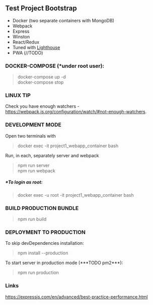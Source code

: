 ## Test Project Bootstrap

- Docker (two separate containers with MongoDB)
- Webpack
- Express
- Winston
- React/Redux
- Tuned with [Lighthouse](https://developers.google.com/web/tools/lighthouse)
- PWA (//TODO)

### DOCKER-COMPOSE (\*under root user):

> docker-compose up -d  
> docker-compose stop

### LINUX TIP

Check you have enough watchers - https://webpack.js.org/configuration/watch/#not-enough-watchers.

### DEVELOPMENT MODE

Open two terminals with

> docker exec -it project1_webapp_container bash

Run, in each, separately server and webpack

> npm run server  
> npm run webpack

##### \*To login as root:

> docker exec -u root -it project1_webapp_container bash

### BUILD PRODUCTION BUNDLE

> npm run build

### DEPLOYMENT TO PRODUCTION

To skip devDependencies installation:

> npm install --production

To start server in production mode (\*\*\*TODO pm2\*\*\*):

> npm run production

### Links

https://expressjs.com/en/advanced/best-practice-performance.html
